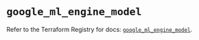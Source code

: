 # `google_ml_engine_model`

Refer to the Terraform Registry for docs: [`google_ml_engine_model`](https://registry.terraform.io/providers/hashicorp/google-beta/6.43.0/docs/resources/google_ml_engine_model).
